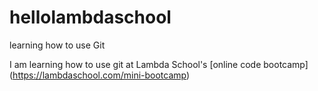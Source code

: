 # hellolambdaschool
learning how to use Git 

I am learning how to use git at Lambda School's [online code bootcamp]
(https://lambdaschool.com/mini-bootcamp)